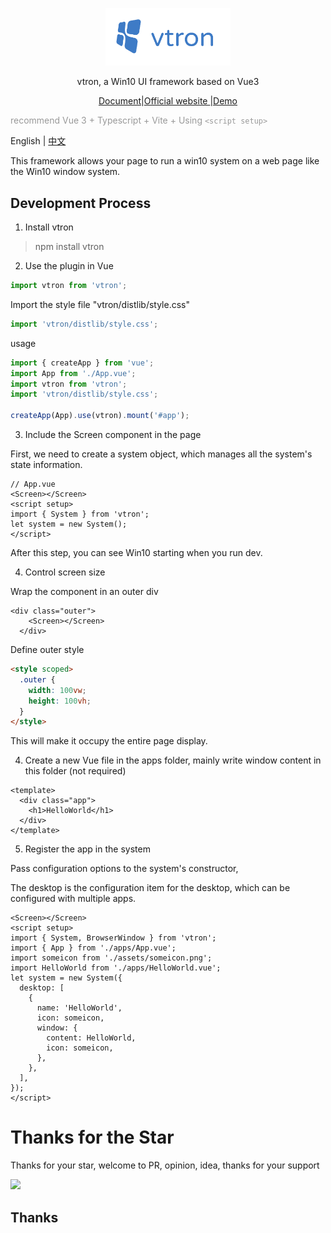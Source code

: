 <!--
 * @Author: Royal
 * @LastEditTime: 2022-04-26 15:08:12
 * @Description:
 * @FilePath: /myindex/README.md
-->

<p align="center"><a href="https://vtron.site" target="_blank" rel="noopener noreferrer"><img width="200" src="./rdmassert/vtron-logo-nobg.png" alt="vtron logo"></a></p>

<div align="center">

vtron, a Win10 UI framework based on Vue3

</div>

<div align="center">

<a href="https://vtron.site/doc" target="_blank">Document</a>|<a href="https://vtron.site/doc" target="_blank">Official website
</a>|<a href="http://vtron.site" target="_blank">Demo</a>

</div>

<span style="color:#999;text-align:center">recommend Vue 3 + Typescript + Vite + Using `<script setup>`

</span>

English | [中文](./README.md)

This framework allows your page to run a win10 system on a web page like the Win10 window system.

## Development Process

1. Install vtron

> npm install vtron

2. Use the plugin in Vue

```js
import vtron from 'vtron';
```

Import the style file "vtron/distlib/style.css"

```js
import 'vtron/distlib/style.css';
```

usage

```js
import { createApp } from 'vue';
import App from './App.vue';
import vtron from 'vtron';
import 'vtron/distlib/style.css';

createApp(App).use(vtron).mount('#app');
```

3. Include the Screen component in the page

First, we need to create a system object, which manages all the system's state information.

```vue
// App.vue
<Screen></Screen>
<script setup>
import { System } from 'vtron';
let system = new System();
</script>
```

After this step, you can see Win10 starting when you run dev.

4. Control screen size

Wrap the component in an outer div

```vue
<div class="outer">
    <Screen></Screen>
  </div>
```

Define outer style

```html
<style scoped>
  .outer {
    width: 100vw;
    height: 100vh;
  }
</style>
```

This will make it occupy the entire page display.

4. Create a new Vue file in the apps folder, mainly write window content in this folder (not required)

```vue
<template>
  <div class="app">
    <h1>HelloWorld</h1>
  </div>
</template>
```

5. Register the app in the system

Pass configuration options to the system's constructor,

The desktop is the configuration item for the desktop, which can be configured with multiple apps.

```vue
<Screen></Screen>
<script setup>
import { System, BrowserWindow } from 'vtron';
import { App } from './apps/App.vue';
import someicon from './assets/someicon.png';
import HelloWorld from './apps/HelloWorld.vue';
let system = new System({
  desktop: [
    {
      name: 'HelloWorld',
      icon: someicon,
      window: {
        content: HelloWorld,
        icon: someicon,
      },
    },
  ],
});
</script>
```

# Thanks for the Star

Thanks for your star, welcome to PR, opinion, idea, thanks for your support

![](https://komarev.com/ghpvc/?username=royalknight56&color=blue)

## Thanks
